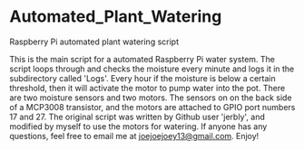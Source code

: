 # Automated_Plant_Watering
Raspberry Pi automated plant watering script

This is the main script for a automated Raspberry Pi water system. The
script loops through and checks the moisture every minute and logs it
in the subdirectory called 'Logs'. Every hour if the moisture is below a
certain threshold, then it will activate the motor to pump water into
the pot. There are two moisture sensors and two motors. The sensors on on the
back side of a MCP3008 transistor, and the motors are attached to GPIO port
numbers 17 and 27. The original script was written by Github user 'jerbly',
and modified by myself to use the motors for watering. If anyone has any
questions, feel free to email me at joejoejoey13@gmail.com. Enjoy!

